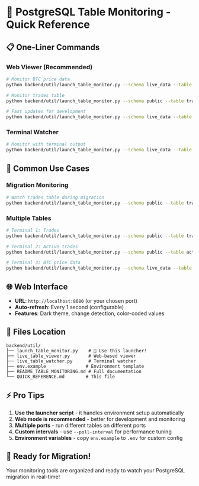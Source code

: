 # 🚀 PostgreSQL Table Monitoring - Quick Reference

## 📋 One-Liner Commands

### Web Viewer (Recommended)
```bash
# Monitor BTC price data
python backend/util/launch_table_monitor.py --schema live_data --table btc_price_log --mode web

# Monitor trades table
python backend/util/launch_table_monitor.py --schema public --table trades --mode web --port 8081

# Fast updates for development
python backend/util/launch_table_monitor.py --schema live_data --table btc_price_log --mode web --poll-interval 0.5
```

### Terminal Watcher
```bash
# Monitor with terminal output
python backend/util/launch_table_monitor.py --schema live_data --table btc_price_log --mode terminal
```

## 🎯 Common Use Cases

### Migration Monitoring
```bash
# Watch trades table during migration
python backend/util/launch_table_monitor.py --schema public --table trades --mode web --port 8080
```

### Multiple Tables
```bash
# Terminal 1: Trades
python backend/util/launch_table_monitor.py --schema public --table trades --mode web --port 8080

# Terminal 2: Active trades  
python backend/util/launch_table_monitor.py --schema public --table active_trades --mode web --port 8081

# Terminal 3: BTC price data
python backend/util/launch_table_monitor.py --schema live_data --table btc_price_log --mode web --port 8082
```

## 🌐 Web Interface
- **URL**: `http://localhost:8080` (or your chosen port)
- **Auto-refresh**: Every 1 second (configurable)
- **Features**: Dark theme, change detection, color-coded values

## 📁 Files Location
```
backend/util/
├── launch_table_monitor.py    # 🚀 Use this launcher!
├── live_table_viewer.py       # Web-based viewer
├── live_table_watcher.py      # Terminal watcher
├── env.example               # Environment template
├── README_TABLE_MONITORING.md # Full documentation
└── QUICK_REFERENCE.md        # This file
```

## ⚡ Pro Tips

1. **Use the launcher script** - it handles environment setup automatically
2. **Web mode is recommended** - better for development and monitoring
3. **Multiple ports** - run different tables on different ports
4. **Custom intervals** - use `--poll-interval` for performance tuning
5. **Environment variables** - copy `env.example` to `.env` for custom config

## 🎉 Ready for Migration!

Your monitoring tools are organized and ready to watch your PostgreSQL migration in real-time! 